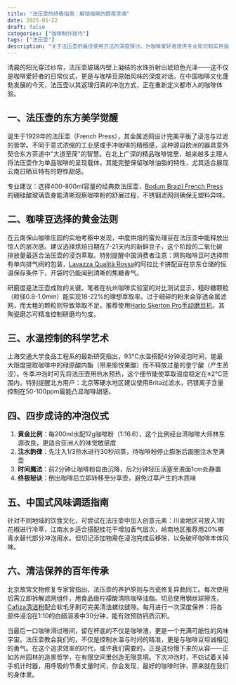 ```yaml
---
title: "法压壶的终极指南：解锁咖啡的醇厚灵魂"
date: 2025-05-22
draft: false
categories: ["咖啡制作技巧"]
tags: ["法压壶"]
description: "关于法压壶的最佳使用方法的深度探讨，为咖啡爱好者提供专业知识和实用指南。"
---
```


清晨的阳光穿过纱帘，法压壶玻璃内壁上凝结的水珠折射出琥珀色光泽——这不仅是咖啡爱好者的日常仪式，更是与咖啡豆原始风味的深度对话。在中国咖啡文化蓬勃发展的今天，法压壶以其返璞归真的冲泡方式，正在重新定义都市人的咖啡体验。

## 一、法压壶的东方美学觉醒
诞生于1929年的法压壶（French Press），其金属滤网设计完美平衡了浸泡与过滤的哲学。不同于意式浓缩的工业感或手冲咖啡的精细感，这种源自欧洲的器具意外契合东方茶道中"大道至简"的智慧。在北上广深的精品咖啡馆里，越来越多主理人将法压壶作为单品咖啡的呈现载体，其能完整保留咖啡油脂的特性，尤其适合展现云南日晒豆特有的野性甜感。

专业建议：选择400-800ml容量的经典款法压壶，[Bodum Brazil French Press](https://www.amazon.com/s?k=Bodum%20Brazil%20French%20Press&tag=coffeeprism-20)的硼硅酸玻璃壶身能清晰观察咖啡粉的舒展过程，不锈钢滤网则确保无塑料异味。

## 二、咖啡豆选择的黄金法则
在云南保山咖啡庄园的实地考察中发现，中度烘焙的蜜处理豆在法压壶中能释放出惊人的层次感。建议选择烘焙日期在7-21天内的新鲜豆子，这个阶段的二氧化碳排放量最适合法压壶的浸泡萃取。特别提醒中国消费者注意：网购咖啡豆时选择带有单向排气阀的包装，[Lavazza Qualità Rossa](https://www.amazon.com/s?k=Lavazza%20Qualit%C3%A0%20Rossa&tag=coffeeprism-20)的阿拉比卡拼配豆在京东仓储的恒温保存条件下，开袋时仍能闻到清晰的焦糖香气。

研磨度是法压壶成败的关键。笔者在杭州咖啡实验室的对比测试显示，粗砂糖颗粒（粒径0.8-1.0mm）能实现18-22%的理想萃取率。过于细碎的粉末会穿透金属滤网，而太粗的颗粒则导致萃取不足。推荐使用[Hario Skerton Pro手动磨豆机](https://www.amazon.com/s?k=Hario%20Skerton%20Pro%E6%89%8B%E5%8A%A8%E7%A3%A8%E8%B1%86%E6%9C%BA&tag=coffeeprism-20)，其陶瓷磨芯可精准控制研磨均匀度。

## 三、水温控制的科学艺术
上海交通大学食品工程系的最新研究指出，93℃水温搭配4分钟浸泡时间，能最大限度提取咖啡中的绿原酸内酯（带来愉悦果酸）而不释放过量的奎宁酸（产生苦涩）。冬季冲泡时可先将法压壶用热水预热，这个细节能使萃取温度稳定在±2℃范围内。特别提醒北方用户：北京等硬水地区建议使用Brita过滤水，钙镁离子含量控制在50-100ppm最能凸显咖啡甜感。

## 四、四步成诗的冲泡仪式
1. **黄金比例**：每200ml水配12g咖啡粉（1:16.6），这个比例经台湾咖啡大师林东源改良，更适合亚洲人的味觉敏感度
2. **注水韵律**：先注入1/3热水进行30秒闷蒸，待咖啡粉停止膨胀后画圈注水至满壶
3. **时间魔法**：前2分钟让咖啡粉自由沉降，后2分钟轻压活塞至液面1cm处静置
4. **终极秘诀**：倒出咖啡后立即转移至分享壶，避免过萃产生的木质味

## 五、中国式风味调适指南
针对不同地域的饮食文化，可尝试在法压壶中加入创意元素：川渝地区可放入1粒花椒进行冷萃，江南水乡适合搭配桂花干增加香气层次，岭南地区推荐用20%椰青水替代部分冲泡用水。但切记添加物需在浸泡完成后移除，以免破坏咖啡本体风味。

## 六、清洁保养的百年传承
北京故宫文物修复专家曾指出，法压壶的养护原则与古瓷修复异曲同工。每次使用后需立即拆解滤网组件，用食品级柠檬酸清除咖啡油脂。切忌使用钢丝球擦洗，[Cafiza清洁粉](https://www.amazon.com/s?k=Cafiza%E6%B8%85%E6%B4%81%E7%B2%89&tag=coffeeprism-20)配合软毛牙刷可完美清洁螺纹缝隙。每月进行一次深度保养：将各部件浸泡在1:10的白醋溶液中30分钟，能有效预防钙质沉积。

当最后一口咖啡滑过喉间，留在杯底的不仅是咖啡渣，更是一个充满可能性的风味宇宙。法压壶教会我们的，不仅是控制水温与时间的精准，更是与咖啡豆坦诚相见的勇气。在这个追求效率的时代，或许我们需要的，正是这份慢下来的从容——正如苏州园林的造景哲学，在有限空间里创造无限意境。下次冲泡时，不妨试着关掉手机计时器，用呼吸的节奏丈量时间，你会发现，最好的咖啡时钟，原来就在我们的身体里。